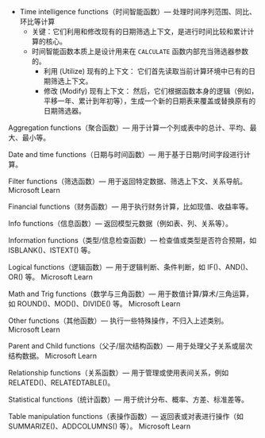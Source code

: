 - Time intelligence functions（时间智能函数）— 处理时间序列范围、同比、环比等计算
  - 关键：它们利用和修改现有的日期筛选上下文，是进行时间比较和累计计算的核心。
  - 时间智能函数本质上是设计用来在 `CALCULATE` 函数内部充当筛选器参数的。
    - 利用 (Utilize) 现有的上下文： 它们首先读取当前计算环境中已有的日期筛选上下文。
    - 修改 (Modify) 现有上下文： 然后，它们根据函数本身的逻辑（例如，平移一年、累计到年初等），生成一个新的日期表来覆盖或替换原有的日期筛选器。
      
Aggregation functions（聚合函数）— 用于计算一个列或表中的总计、平均、最大、最小等。 

Date and time functions（日期与时间函数）— 用于基于日期/时间字段进行计算。 

Filter functions（筛选函数）— 用于返回特定数据、筛选上下文、关系导航。 
Microsoft Learn

Financial functions（财务函数）— 用于执行财务计算，比如现值、收益率等。 

Info functions（信息函数）— 返回模型元数据（例如表、列、关系等）。 

Information functions（类型/信息检查函数）— 检查值或类型是否符合预期，如 ISBLANK()、ISTEXT() 等。 

Logical functions（逻辑函数）— 用于逻辑判断、条件判断，如 IF()、AND()、OR() 等。 
Microsoft Learn

Math and Trig functions（数学与三角函数）— 用于数值计算/算术/三角运算，如 ROUND()、MOD()、DIVIDE() 等。 
Microsoft Learn

Other functions（其他函数）— 执行一些特殊操作，不归入上述类别。 
Microsoft Learn

Parent and Child functions（父子/层次结构函数）— 用于处理父子关系或层次结构数据。 
Microsoft Learn

Relationship functions（关系函数）— 用于管理或使用表间关系，例如 RELATED()、RELATEDTABLE()。 

Statistical functions（统计函数）— 用于统计分布、概率、方差、标准差等。 

Table manipulation functions（表操作函数）— 返回表或对表进行操作（如 SUMMARIZE()、ADD​​COLUMNS() 等）。 
Microsoft Learn


